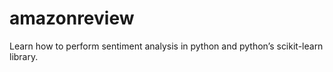 # amazonreview
Learn how to perform sentiment analysis in python and python’s scikit-learn library.

